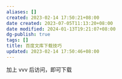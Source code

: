 ```yaml
---
aliases: []
created: 2023-02-14 17:50:21+08:00
date created: 2023-07-05T11:13:20+08:00
date modified: 2024-01-13T19:21:07+08:00
dg-publish: true
tags: []
title: 百度文库下载技巧
updated: 2023-02-14 17:50:46+08:00
---
```


加上 vvv 后访问，即可下载